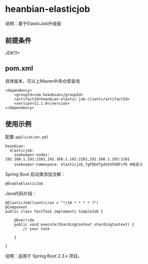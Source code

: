 # heanbian-elasticjob

说明：基于ElasticJob升级版

## 前提条件

JDK11+

## pom.xml

具体版本，可以上Maven中央仓库查询

```
<dependency>
	<groupId>com.heanbian</groupId>
	<artifactId>heanbian-elastic-job-client</artifactId>
	<version>11.1.0</version>
</dependency>
```

## 使用示例

配置 `application.yml`

```
heanbian:
  elasticjob:
    zookeeper-nodes: 192.168.1.101:2181,192.168.1.102:2181,192.168.1.103:2181
    zookeeper-namespace: elasticjob_fgFDGdfg45435SDFsfb #自定义
```

Spring Boot 启动类添加注解：

`@EnableElasticJob`

Java代码片段：

```
@ElasticJobClient(cron = "*/10 * * * * ?")
@Component
public class TestTask implements SimpleJob {

	@Override
	public void execute(ShardingContext shardingContext) {
		// your task

	}

}
```


说明：适用于 Spring Boot 2.3.x 项目。